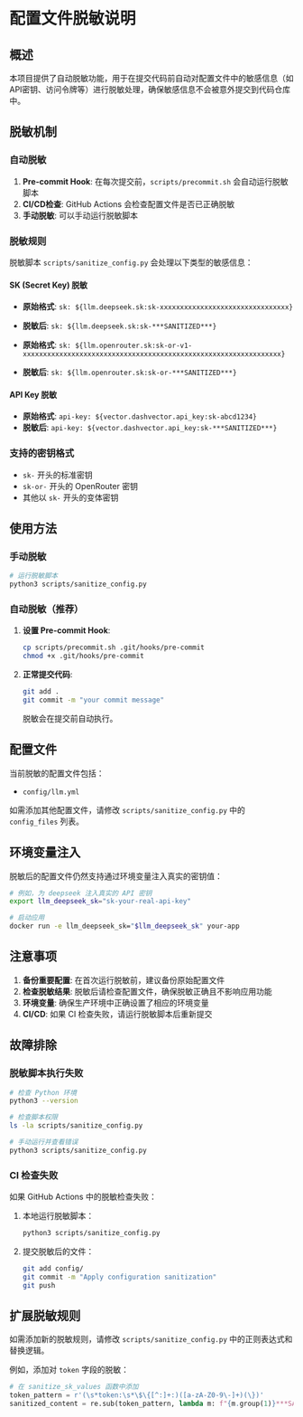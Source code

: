# 配置文件脱敏说明

## 概述

本项目提供了自动脱敏功能，用于在提交代码前自动对配置文件中的敏感信息（如API密钥、访问令牌等）进行脱敏处理，确保敏感信息不会被意外提交到代码仓库中。

## 脱敏机制

### 自动脱敏

1. **Pre-commit Hook**: 在每次提交前，`scripts/precommit.sh` 会自动运行脱敏脚本
2. **CI/CD检查**: GitHub Actions 会检查配置文件是否已正确脱敏
3. **手动脱敏**: 可以手动运行脱敏脚本

### 脱敏规则

脱敏脚本 `scripts/sanitize_config.py` 会处理以下类型的敏感信息：

#### SK (Secret Key) 脱敏
- **原始格式**: `sk: ${llm.deepseek.sk:sk-xxxxxxxxxxxxxxxxxxxxxxxxxxxxxxxx}`
- **脱敏后**: `sk: ${llm.deepseek.sk:sk-***SANITIZED***}`

- **原始格式**: `sk: ${llm.openrouter.sk:sk-or-v1-xxxxxxxxxxxxxxxxxxxxxxxxxxxxxxxxxxxxxxxxxxxxxxxxxxxxxxxxxxxxxxxx}`
- **脱敏后**: `sk: ${llm.openrouter.sk:sk-or-***SANITIZED***}`

#### API Key 脱敏
- **原始格式**: `api-key: ${vector.dashvector.api_key:sk-abcd1234}`
- **脱敏后**: `api-key: ${vector.dashvector.api_key:sk-***SANITIZED***}`

### 支持的密钥格式

- `sk-` 开头的标准密钥
- `sk-or-` 开头的 OpenRouter 密钥
- 其他以 `sk-` 开头的变体密钥

## 使用方法

### 手动脱敏

```bash
# 运行脱敏脚本
python3 scripts/sanitize_config.py
```

### 自动脱敏（推荐）

1. **设置 Pre-commit Hook**:
   ```bash
   cp scripts/precommit.sh .git/hooks/pre-commit
   chmod +x .git/hooks/pre-commit
   ```

2. **正常提交代码**:
   ```bash
   git add .
   git commit -m "your commit message"
   ```
   
   脱敏会在提交前自动执行。

## 配置文件

当前脱敏的配置文件包括：
- `config/llm.yml`

如需添加其他配置文件，请修改 `scripts/sanitize_config.py` 中的 `config_files` 列表。

## 环境变量注入

脱敏后的配置文件仍然支持通过环境变量注入真实的密钥值：

```bash
# 例如，为 deepseek 注入真实的 API 密钥
export llm_deepseek_sk="sk-your-real-api-key"

# 启动应用
docker run -e llm_deepseek_sk="$llm_deepseek_sk" your-app
```

## 注意事项

1. **备份重要配置**: 在首次运行脱敏前，建议备份原始配置文件
2. **检查脱敏结果**: 脱敏后请检查配置文件，确保脱敏正确且不影响应用功能
3. **环境变量**: 确保生产环境中正确设置了相应的环境变量
4. **CI/CD**: 如果 CI 检查失败，请运行脱敏脚本后重新提交

## 故障排除

### 脱敏脚本执行失败

```bash
# 检查 Python 环境
python3 --version

# 检查脚本权限
ls -la scripts/sanitize_config.py

# 手动运行并查看错误
python3 scripts/sanitize_config.py
```

### CI 检查失败

如果 GitHub Actions 中的脱敏检查失败：

1. 本地运行脱敏脚本：
   ```bash
   python3 scripts/sanitize_config.py
   ```

2. 提交脱敏后的文件：
   ```bash
   git add config/
   git commit -m "Apply configuration sanitization"
   git push
   ```

## 扩展脱敏规则

如需添加新的脱敏规则，请修改 `scripts/sanitize_config.py` 中的正则表达式和替换逻辑。

例如，添加对 `token` 字段的脱敏：

```python
# 在 sanitize_sk_values 函数中添加
token_pattern = r'(\s*token:\s*\$\{[^:]+:)([a-zA-Z0-9\-]+)(\})'
sanitized_content = re.sub(token_pattern, lambda m: f"{m.group(1)}***SANITIZED***{m.group(3)}", sanitized_content)
```